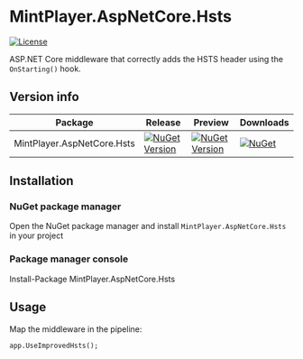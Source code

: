 # MintPlayer.AspNetCore.Hsts
[![License](https://img.shields.io/badge/License-Apache%202.0-green.svg)](https://opensource.org/licenses/Apache-2.0)

ASP.NET Core middleware that correctly adds the HSTS header using the `OnStarting()` hook.

## Version info
| Package                                 | Release                                                                                                                                                                           | Preview                                                                                                                                                                              | Downloads |
|-----------------------------------------|-----------------------------------------------------------------------------------------------------------------------------------------------------------------------------------|--------------------------------------------------------------------------------------------------------------------------------------------------------------------------------------|-----------|
| MintPlayer.AspNetCore.Hsts              | [![NuGet Version](https://img.shields.io/nuget/v/MintPlayer.AspNetCore.Hsts.svg?style=flat)](https://www.nuget.org/packages/MintPlayer.AspNetCore.Hsts)                           | [![NuGet Version](https://img.shields.io/nuget/vpre/MintPlayer.AspNetCore.Hsts.svg?style=flat)](https://www.nuget.org/packages/MintPlayer.AspNetCore.Hsts)                           | [![NuGet](https://img.shields.io/nuget/dt/MintPlayer.AspNetCore.Hsts.svg?style=flat)](https://www.nuget.org/packages/MintPlayer.AspNetCore.Hsts) |

## Installation
### NuGet package manager
Open the NuGet package manager and install `MintPlayer.AspNetCore.Hsts` in your project
### Package manager console
Install-Package MintPlayer.AspNetCore.Hsts

## Usage

Map the middleware in the pipeline:

	app.UseImprovedHsts();
